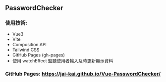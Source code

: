 ## PasswordChecker
### 使用技術:  
- Vue3  
- Vite  
- Composition API  
- Tailwind CSS  
- GitHub Pages (gh-pages)
- 使用 watchEffect 監聽使用者輸入及時更新顯示資料  
### GitHub Pages: https://jai-kai.github.io/Vue-PasswordChecker/

